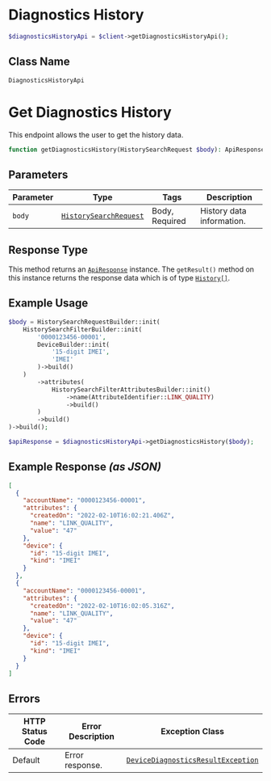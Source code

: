 # Diagnostics History

```php
$diagnosticsHistoryApi = $client->getDiagnosticsHistoryApi();
```

## Class Name

`DiagnosticsHistoryApi`


# Get Diagnostics History

This endpoint allows the user to get the history data.

```php
function getDiagnosticsHistory(HistorySearchRequest $body): ApiResponse
```

## Parameters

| Parameter | Type | Tags | Description |
|  --- | --- | --- | --- |
| `body` | [`HistorySearchRequest`](../../doc/models/history-search-request.md) | Body, Required | History data information. |

## Response Type

This method returns an [`ApiResponse`](../../doc/api-response.md) instance. The `getResult()` method on this instance returns the response data which is of type [`History[]`](../../doc/models/history.md).

## Example Usage

```php
$body = HistorySearchRequestBuilder::init(
    HistorySearchFilterBuilder::init(
        '0000123456-00001',
        DeviceBuilder::init(
            '15-digit IMEI',
            'IMEI'
        )->build()
    )
        ->attributes(
            HistorySearchFilterAttributesBuilder::init()
                ->name(AttributeIdentifier::LINK_QUALITY)
                ->build()
        )
        ->build()
)->build();

$apiResponse = $diagnosticsHistoryApi->getDiagnosticsHistory($body);
```

## Example Response *(as JSON)*

```json
[
  {
    "accountName": "0000123456-00001",
    "attributes": {
      "createdOn": "2022-02-10T16:02:21.406Z",
      "name": "LINK_QUALITY",
      "value": "47"
    },
    "device": {
      "id": "15-digit IMEI",
      "kind": "IMEI"
    }
  },
  {
    "accountName": "0000123456-00001",
    "attributes": {
      "createdOn": "2022-02-10T16:02:05.316Z",
      "name": "LINK_QUALITY",
      "value": "47"
    },
    "device": {
      "id": "15-digit IMEI",
      "kind": "IMEI"
    }
  }
]
```

## Errors

| HTTP Status Code | Error Description | Exception Class |
|  --- | --- | --- |
| Default | Error response. | [`DeviceDiagnosticsResultException`](../../doc/models/device-diagnostics-result-exception.md) |

